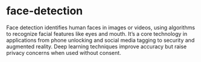 # face-detection
Face detection identifies human faces in images or videos, using algorithms to recognize facial features like eyes and mouth. It’s a core technology in applications from phone unlocking and social media tagging to security and augmented reality. Deep learning techniques improve accuracy but raise privacy concerns when used without consent.
